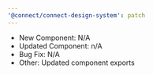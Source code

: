 ```yaml
---
'@connect/connect-design-system': patch
---
```


- New Component: N/A
- Updated Component: n/A
- Bug Fix: N/A
- Other: Updated component exports
